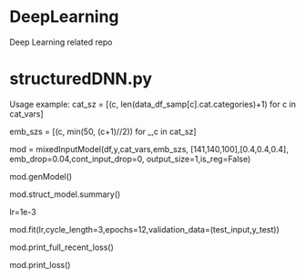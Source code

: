 # DeepLearning
Deep Learning related repo

structuredDNN.py
==============
Usage example:
cat_sz = [(c, len(data_df_samp[c].cat.categories)+1) for c in cat_vars]

emb_szs = [(c, min(50, (c+1)//2)) for _,c in cat_sz]

mod = mixedInputModel(df,y,cat_vars,emb_szs, [141,140,100],[0.4,0.4,0.4],
                      emb_drop=0.04,cont_input_drop=0,
                      output_size=1,is_reg=False)
                      
mod.genModel()

mod.struct_model.summary()

lr=1e-3

mod.fit(lr,cycle_length=3,epochs=12,validation_data=(test_input,y_test))

mod.print_full_recent_loss()

mod.print_loss()


